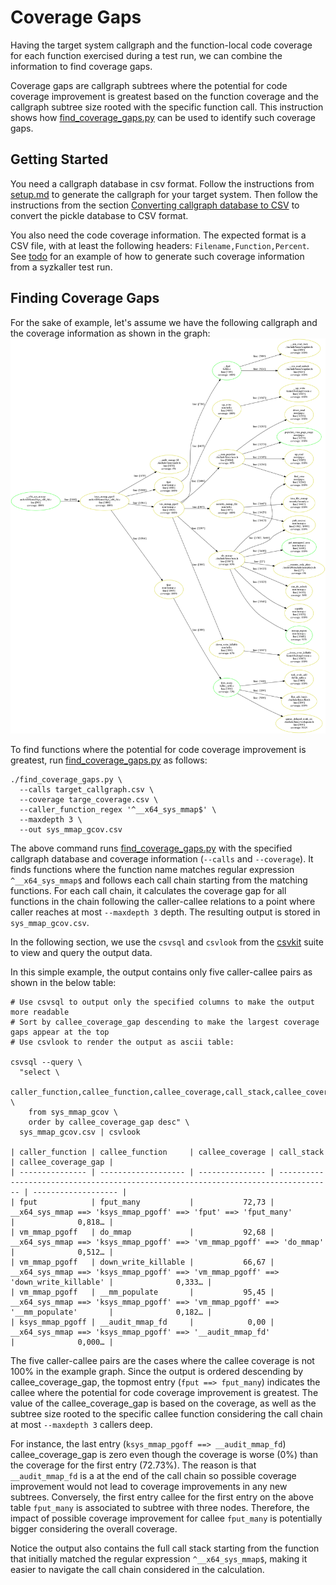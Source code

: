 <!--
SPDX-FileCopyrightText: 2019 Bayerische Motoren Werke Aktiengesellschaft (BMW AG)

SPDX-License-Identifier: CC-BY-SA-4.0
-->

# Coverage Gaps
Having the target system callgraph and the function-local code coverage for each function exercised during a test run, we can combine the information to find coverage gaps.

Coverage gaps are callgraph subtrees where the potential for code coverage improvement is greatest based on the function coverage and the callgraph subtree size rooted with the specific function call. This instruction shows how [find_coverage_gaps.py](../find_coverage_gaps.py) can be used to identify such coverage gaps.

## Getting Started
You need a callgraph database in csv format. Follow the instructions from [setup.md](setup.md) to generate the callgraph for your target system. Then follow the instructions from the section [Converting callgraph database to CSV](setup.md#converting-callgraph-database-to-csv) to convert the pickle database to CSV format.

You also need the code coverage information. The expected format is a CSV file, with at least the following headers: `Filename,Function,Percent`. See [todo](link_here.md) for an example of how to generate such coverage information from a syzkaller test run.

## Finding Coverage Gaps
For the sake of example, let's assume we have the following callgraph and the coverage information as shown in the graph:
<img src=sys_mmap.png width="1100">

To find functions where the potential for code coverage improvement is greatest, run [find_coverage_gaps.py](../find_coverage_gaps.py) as follows:
```
./find_coverage_gaps.py \
  --calls target_callgraph.csv \
  --coverage targe_coverage.csv \
  --caller_function_regex '^__x64_sys_mmap$' \
  --maxdepth 3 \
  --out sys_mmap_gcov.csv
```

The above command runs [find_coverage_gaps.py](../find_coverage_gaps.py) with the specified callgraph database and coverage information (`--calls` and `--coverage`). It finds functions where the function name matches regular expression `^__x64_sys_mmap$` and follows each call chain starting from the matching functions. For each call chain, it calculates the coverage gap for all functions in the chain following the caller-callee relations to a point where caller reaches at most `--maxdepth 3` depth. The resulting output is stored in `sys_mmap_gcov.csv`.

In the following section, we use the `csvsql` and `csvlook` from the [csvkit](https://csvkit.readthedocs.io/en/latest/index.html) suite to view and query the output data.

In this simple example, the output contains only five caller-callee pairs as shown in the below table:
```
# Use csvsql to output only the specified columns to make the output more readable
# Sort by callee_coverage_gap descending to make the largest coverage gaps appear at the top
# Use csvlook to render the output as ascii table:

csvsql --query \
  "select \
      caller_function,callee_function,callee_coverage,call_stack,callee_coverage_gap \
    from sys_mmap_gcov \
    order by callee_coverage_gap desc" \
  sys_mmap_gcov.csv | csvlook 

| caller_function | callee_function     | callee_coverage | call_stack                                                                         | callee_coverage_gap |
| --------------- | ------------------- | --------------- | ---------------------------------------------------------------------------------- | ------------------- |
| fput            | fput_many           |           72,73 | __x64_sys_mmap ==> 'ksys_mmap_pgoff' ==> 'fput' ==> 'fput_many'                    |              0,818… |
| vm_mmap_pgoff   | do_mmap             |           92,68 | __x64_sys_mmap ==> 'ksys_mmap_pgoff' ==> 'vm_mmap_pgoff' ==> 'do_mmap'             |              0,512… |
| vm_mmap_pgoff   | down_write_killable |           66,67 | __x64_sys_mmap ==> 'ksys_mmap_pgoff' ==> 'vm_mmap_pgoff' ==> 'down_write_killable' |              0,333… |
| vm_mmap_pgoff   | __mm_populate       |           95,45 | __x64_sys_mmap ==> 'ksys_mmap_pgoff' ==> 'vm_mmap_pgoff' ==> '__mm_populate'       |              0,182… |
| ksys_mmap_pgoff | __audit_mmap_fd     |            0,00 | __x64_sys_mmap ==> 'ksys_mmap_pgoff' ==> '__audit_mmap_fd'                         |              0,000… |

```

The five caller-callee pairs are the cases where the callee coverage is not 100% in the example graph. Since the output is ordered descending by callee_coverage_gap, the topmost entry (`fput ==> fput_many`) indicates the callee where the potential for code coverage improvement is greatest. The value of the callee_coverage_gap is based on the coverage, as well as the subtree size rooted to the specific callee function considering the call chain at most `--maxdepth 3` callers deep. 

For instance, the last entry (`ksys_mmap_pgoff ==> __audit_mmap_fd`) callee_coverage_gap is zero even though the coverage is worse (0%) than the coverage for the first entry (72.73%). The reason is that `__audit_mmap_fd` is a at the end of the call chain so possible coverage improvement would not lead to coverage improvements in any new subtrees. Conversely, the first entry callee for the first entry on the above table `fput_many` is associated to subtree with three nodes. Therefore, the impact of possible coverage improvement for callee `fput_many` is potentially bigger considering the overall coverage.

Notice the output also contains the full call stack starting from the function that initially matched the regular expression `^__x64_sys_mmap$`, making it easier to navigate the call chain considered in the calculation.
